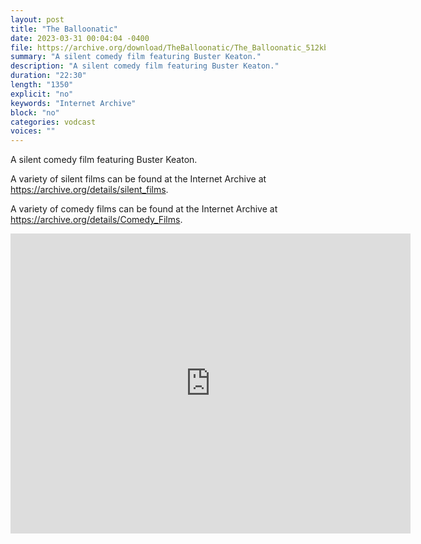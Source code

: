 ```yaml
---
layout: post
title: "The Balloonatic"
date: 2023-03-31 00:04:04 -0400
file: https://archive.org/download/TheBalloonatic/The_Balloonatic_512kb.mp4
summary: "A silent comedy film featuring Buster Keaton."
description: "A silent comedy film featuring Buster Keaton."
duration: "22:30"
length: "1350"
explicit: "no" 
keywords: "Internet Archive"
block: "no" 
categories: vodcast
voices: ""
---
```


A silent comedy film featuring Buster Keaton.

A variety of silent films can be found at the Internet Archive at <https://archive.org/details/silent_films>.

A variety of comedy films can be found at the Internet Archive at <https://archive.org/details/Comedy_Films>.

<iframe src="https://archive.org/embed/TheBalloonatic" width="640" height="480" frameborder="0" webkitallowfullscreen="true" mozallowfullscreen="true" allowfullscreen></iframe>
